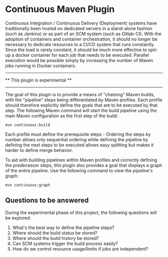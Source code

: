# Continuous Maven Plugin

Continuous Integration / Continuous Delivery (Deployment) systems have
traditionally been hosted on dedicated servers in a stand-alone fashion (such
as Jenkins) or as part of an SCM system (such as Gitlab-CI).  With the adoption
of containers and container orchestration, it should no longer be necessary to
dedicate resources to a CI/CD system that runs constantly.  Since the load is
rarely constant, it should be much more effective to spin up a docker container
for each job that needs to be executed.  Parallel execution would be possible
simply by increasing the number of Maven jobs running in Docker containers.

---

** This plugin is experimental **

---

The goal of this plugin is to provide a means of "chaining" Maven builds, with
the "pipeline" steps being differentiated by Maven profiles.  Each profile
should therefore explicitly define the goals that are to be executed by that
step.  The following Maven command will start the build pipeline using the
main Maven configuration as the first step of the build:

```
mvn continuous:build
```

Each profile must define the prerequisite steps - Ordering the steps by number
allows only sequential ordering while defining the pipeline by defining the
next steps to be executed allows easy splitting but makes it harder to define
merge behavior.

To aid with building pipelines within Maven profiles and correctly defining the
predecessor steps, this plugin also provides a goal that displays a graph of
the entire pipeline.  Use the following command to view the pipeline's graph:

```
mvn continuous:graph
```

## Questions to be answered

During the experimental phase of this project, the following questions will be
explored:

1.  What's the best way to define the pipeline steps?
2.  Where should the build status be stored?
3.  Where should the build history be stored?
4.  Can SCM systems trigger the build process easily?
5.  How do we control resource usage/limits if jobs are independent?
